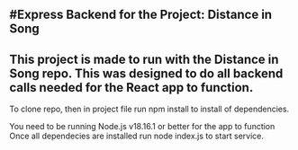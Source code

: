 #Express Backend for the Project: Distance in Song
---

This project is made to run with the Distance in Song repo. 
This was designed to do all backend calls needed for the React app to function. 
---

To clone repo, then in project file run npm install to install of dependencies.

You need to be running Node.js v18.16.1 or better for the app to function
Once all dependecies are installed run node index.js to start service.